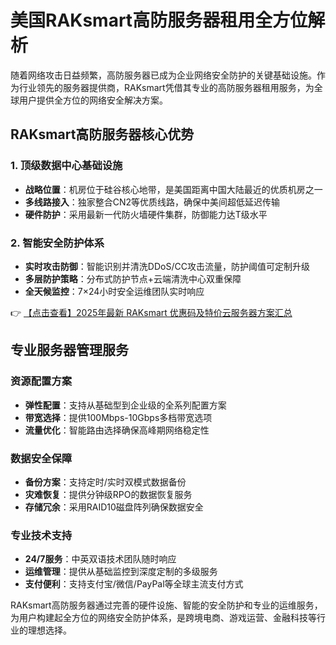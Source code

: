 # 美国RAKsmart高防服务器租用全方位解析

随着网络攻击日益频繁，高防服务器已成为企业网络安全防护的关键基础设施。作为行业领先的服务器提供商，RAKsmart凭借其专业的高防服务器租用服务，为全球用户提供全方位的网络安全解决方案。

## RAKsmart高防服务器核心优势

### 1. 顶级数据中心基础设施
- **战略位置**：机房位于硅谷核心地带，是美国距离中国大陆最近的优质机房之一
- **多线路接入**：独家整合CN2等优质线路，确保中美间超低延迟传输
- **硬件防护**：采用最新一代防火墙硬件集群，防御能力达T级水平

### 2. 智能安全防护体系
- **实时攻击防御**：智能识别并清洗DDoS/CC攻击流量，防护阈值可定制升级
- **多层防护策略**：分布式防护节点+云端清洗中心双重保障
- **全天候监控**：7×24小时安全运维团队实时响应

👉 [【点击查看】2025年最新 RAKsmart 优惠码及特价云服务器方案汇总](https://bit.ly/raksmart)

## 专业服务器管理服务

### 资源配置方案
- **弹性配置**：支持从基础型到企业级的全系列配置方案
- **带宽选择**：提供100Mbps-10Gbps多档带宽选项
- **流量优化**：智能路由选择确保高峰期网络稳定性

### 数据安全保障
- **备份方案**：支持定时/实时双模式数据备份
- **灾难恢复**：提供分钟级RPO的数据恢复服务
- **存储冗余**：采用RAID10磁盘阵列确保数据安全

### 专业技术支持
- **24/7服务**：中英双语技术团队随时响应
- **运维管理**：提供从基础监控到深度定制的多级服务
- **支付便利**：支持支付宝/微信/PayPal等全球主流支付方式

RAKsmart高防服务器通过完善的硬件设施、智能的安全防护和专业的运维服务，为用户构建起全方位的网络安全防护体系，是跨境电商、游戏运营、金融科技等行业的理想选择。